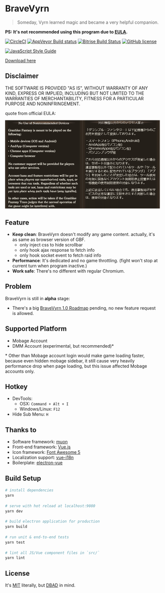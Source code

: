 # BraveVyrn

> Someday, Vyrn learned magic and became a very helpful companion.

**PS: It's not recommended using this program due to [EULA](#disclaimer).**

<!-- [![Travis Build Status](https://travis-ci.org/LightouchDev/BraveVyrn.svg?branch=master)](https://travis-ci.org/LightouchDev/BraveVyrn) -->
[![CircleCI](https://circleci.com/gh/LightouchDev/BraveVyrn.svg?style=shield)](https://circleci.com/gh/LightouchDev/BraveVyrn) [![AppVeyor Build status](https://ci.appveyor.com/api/projects/status/d77hk0cun4h5iw3n?svg=true)](https://ci.appveyor.com/project/MiauLightouch/bravevyrn) [![Bitrise Build Status](https://www.bitrise.io/app/7295fbc20a35511f/status.svg?token=gabvHK_3ltZM2xNoDVmGGg&branch=master)](https://www.bitrise.io/app/7295fbc20a35511f) [![GitHub license](https://img.shields.io/badge/license-MIT-blue.svg)](https://github.com/LightouchDev/BraveVyrn/blob/master/LICENSE)

[![JavaScript Style Guide](https://cdn.rawgit.com/standard/standard/master/badge.svg)](https://github.com/standard/standard)

[Download here](https://github.com/LightouchDev/BraveVyrn/releases)

## Disclaimer

THE SOFTWARE IS PROVIDED "AS IS", WITHOUT WARRANTY OF ANY KIND, EXPRESS OR IMPLIED, INCLUDING BUT NOT LIMITED TO THE WARRANTIES OF MERCHANTABILITY, FITNESS FOR A PARTICULAR PURPOSE AND NONINFRINGEMENT.

quote from official EULA:

![EULA](eula.PNG)

## Feature

* **Keep clean**: BraveVyrn doesn't modify any game content. actually, it's as same as browser version of GBF.
  * only inject css to hide scrollbar
  * only hook ajax response to fetch info
  * only hook socket event to fetch raid info
* **Performance**: It's dedicated and no game throttling. (fight won't stop at current turn when program inactive.)
* **Work safe**: There's no different with regular Chromium.

## Problem

BraveVyrn is still in **alpha** stage:

* There's a big [BraveVyrn 1.0 Roadmap](https://github.com/LightouchDev/BraveVyrn/issues/1) pending, no new feature request is allowed.

## Supported Platform

* Mobage Account
* DMM Account (experimental, but recommended)*

\* Other than Mobage account login would make game loading faster, because even hidden mobage sidebar, it still cause very heavily performance drop when page loading, but this issue affected Mobage accounts only.

## Hotkey

* DevTools:
  * OSX: `Command + Alt + I`
  * Windows/Linux: `F12`
* Hide Sub Menu: `H`

## Thanks to

* Software framework: [muon](https://github.com/brave/muon)
* Front-end framework: [Vue.js](https://vuejs.org/)
* Icon framework: [Font Awesome 5](https://fontawesome.com)
* Localization support: [vue-i18n](https://github.com/kazupon/vue-i18n)
* Boilerplate: [electron-vue](https://github.com/SimulatedGREG/electron-vue)

## Build Setup

``` bash
# install dependencies
yarn

# serve with hot reload at localhost:9080
yarn dev

# build electron application for production
yarn build

# run unit & end-to-end tests
yarn test

# lint all JS/Vue component files in `src/`
yarn lint

```

## License

It's [MIT](https://github.com/LightouchDev/BraveVyrn/blob/master/LICENSE) literally, but [DBAD](https://github.com/philsturgeon/dbad) in mind.
